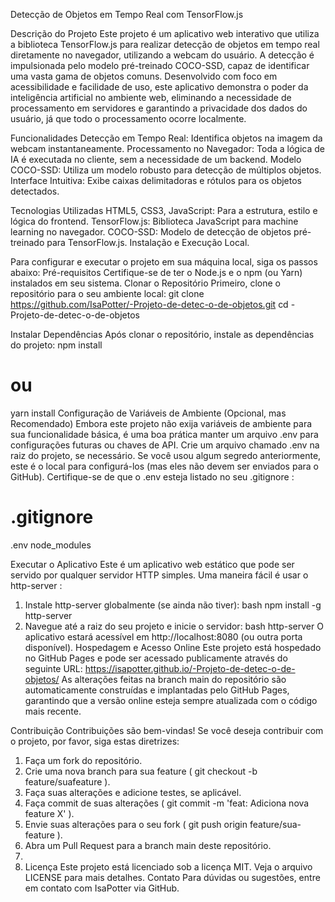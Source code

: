  Detecção de Objetos em Tempo Real com TensorFlow.js
 
Descrição do Projeto
Este projeto é um aplicativo web interativo que utiliza a biblioteca TensorFlow.js para
realizar detecção de objetos em tempo real diretamente no navegador, utilizando a
webcam do usuário. A detecção é impulsionada pelo modelo pré-treinado COCO-SSD,
capaz de identificar uma vasta gama de objetos comuns.
Desenvolvido com foco em acessibilidade e facilidade de uso, este aplicativo
demonstra o poder da inteligência artificial no ambiente web, eliminando a
necessidade de processamento em servidores e garantindo a privacidade dos dados
do usuário, já que todo o processamento ocorre localmente.

Funcionalidades
Detecção em Tempo Real: Identifica objetos na imagem da webcam
instantaneamente.
Processamento no Navegador: Toda a lógica de IA é executada no cliente, sem
a necessidade de um backend.
Modelo COCO-SSD: Utiliza um modelo robusto para detecção de múltiplos
objetos.
Interface Intuitiva: Exibe caixas delimitadoras e rótulos para os objetos
detectados.

Tecnologias Utilizadas
HTML5, CSS3, JavaScript: Para a estrutura, estilo e lógica do frontend.
TensorFlow.js: Biblioteca JavaScript para machine learning no navegador.
COCO-SSD: Modelo de detecção de objetos pré-treinado para TensorFlow.js.
Instalação e Execução Local.

Para configurar e executar o projeto em sua máquina local, siga os passos abaixo:
Pré-requisitos
Certifique-se de ter o Node.js e o npm (ou Yarn) instalados em seu sistema.
Clonar o Repositório
Primeiro, clone o repositório para o seu ambiente local:
git clone https://github.com/IsaPotter/-Projeto-de-detec-o-de-objetos.git
cd -Projeto-de-detec-o-de-objetos

Instalar Dependências
Após clonar o repositório, instale as dependências do projeto:
npm install
# ou
yarn install
Configuração de Variáveis de Ambiente (Opcional, mas
Recomendado)
Embora este projeto não exija variáveis de ambiente para sua funcionalidade básica, é
uma boa prática manter um arquivo .env para configurações futuras ou chaves de
API. Crie um arquivo chamado .env na raiz do projeto, se necessário. Se você usou
algum segredo anteriormente, este é o local para configurá-los (mas eles não devem
ser enviados para o GitHub).
Certifique-se de que o .env esteja listado no seu .gitignore :
# .gitignore
.env
node_modules

Executar o Aplicativo
Este é um aplicativo web estático que pode ser servido por qualquer servidor HTTP
simples. Uma maneira fácil é usar o http-server :
1. Instale http-server globalmente (se ainda não tiver): bash npm install -g
http-server
2. Navegue até a raiz do seu projeto e inicie o servidor: bash http-server
O aplicativo estará acessível em http://localhost:8080 (ou outra porta disponível).
Hospedagem e Acesso Online
Este projeto está hospedado no GitHub Pages e pode ser acessado publicamente
através do seguinte URL:
https://isapotter.github.io/-Projeto-de-detec-o-de-objetos/
As alterações feitas na branch main do repositório são automaticamente construídas
e implantadas pelo GitHub Pages, garantindo que a versão online esteja sempre
atualizada com o código mais recente.

Contribuição
Contribuições são bem-vindas! Se você deseja contribuir com o projeto, por favor, siga
estas diretrizes:
1. Faça um fork do repositório.
2. Crie uma nova branch para sua feature ( git checkout -b feature/suafeature ).
3. Faça suas alterações e adicione testes, se aplicável.
4. Faça commit de suas alterações ( git commit -m 'feat: Adiciona nova
feature X' ).
5. Envie suas alterações para o seu fork ( git push origin feature/sua-feature ).
6. Abra um Pull Request para a branch main deste repositório.
7. 
8. Licença
Este projeto está licenciado sob a licença MIT. Veja o arquivo LICENSE para mais
detalhes.
Contato
Para dúvidas ou sugestões, entre em contato com IsaPotter via GitHub.
